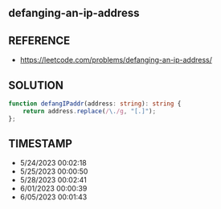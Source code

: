 ## defanging-an-ip-address

## REFERENCE

- https://leetcode.com/problems/defanging-an-ip-address/

## SOLUTION

``` typescript
function defangIPaddr(address: string): string {
    return address.replace(/\./g, "[.]");
};
```


## TIMESTAMP

- 5/24/2023 00:02:18
- 5/25/2023 00:00:50
- 5/28/2023 00:02:41
- 6/01/2023 00:00:39
- 6/05/2023 00:01:43

